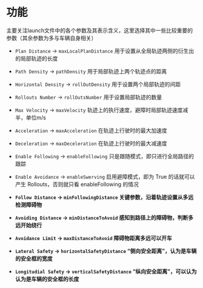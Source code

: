 # 功能

主要关注launch文件中的各个参数及其表示含义，这里选择其中一些比较重要的参数（其余参数为多与车辆自身相关）

- `Plan Distance` -> `maxLocalPlanDistance` 用于设置从全局轨迹两侧的衍生出的局部轨迹的长度

- `Path Density` -> `pathDensity` 用于局部轨迹上两个轨迹点的距离
- `Horizontal Density` -> `rollOutDensity` 用于设置两个局部轨迹的间距
- `Rollouts Number` -> `rollOutsNumber` 用于设置局部轨迹的数量
- `Max Velocity` -> `maxVelocity` 轨迹上的执行速度，避障时局部轨迹速度减半，单位m/s
- `Acceleration` -> `maxAcceleration` 在轨迹上行驶时的最大加速度
- `Deceleration` -> `maxDeceleration` 在轨迹上行驶时的最大减速度
- `Enable Following` -> `enableFollowing` 只是跟随模式，即只进行全局路径的跟踪
- `Enable Avoidance` -> `enableSwerving` 启用避障模式，即为 True 的话就可以产生 Rollouts，否则就只看 enableFollowing 的情况
- **`Follow Distance` -> `minFollowingDistance` 关键参数，沿着轨迹设置从多远检测障碍物**
- **`Avoiding Distance` -> `minDistanceToAvoid` 感知到路径上的障碍物，判断多远开始绕行**
- **`Avoidance Limit` -> `maxDistanceToAvoid` 障碍物距离多远可以开车**
- **`Lateral Safety` -> `horizontalSafetyDistance` “侧向安全距离”，认为是车辆的安全框的宽度**
- **`Longitudial Safety` -> `verticalSafetyDistance` “纵向安全距离”，可以认为认为是车辆的安全框的长度**





































































































